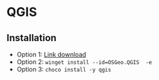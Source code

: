 # QGIS

## Installation

- Option 1: [Link download](https://qgis.org/en/site/forusers/download.html)
- Option 2: `winget install --id=OSGeo.QGIS  -e`
- Option 3: `choco install -y qgis`

